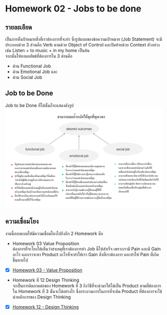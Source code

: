 # Homework 02 - Jobs to be done

## รายละเอียด
เป็นการตั้งเป้าหมายสิ่งที่เราต้องการที่จะทำ ซึ่งรูปแบบของข้อความเป้าหมาย (Job Statement) จะมีประกอบด้วย 3 ส่วนคือ Verb ตามด้วย Object of Control และปิดท้ายด้วย Context ตัวอย่างเช่น Listen + to music + in my home เป็นต้น <br>
จากนั้นให้หาผลลัพธ์ที่ต้องการใน 3 ด้านคือ 
- ด้าน Functional Job 
- ด้าน Emotional Job และ
- ด้าน Social Job

## Job to be Done
Job to be Done ที่ได้นั้นก็จะแสดงดังรูป <br>
![job_to_be_done](./job_to_be_done.png)

## ความเชื่อมโยง
งานนี้ออกแบบให้มีความเชื่อมโยงไปถึงอีก 2 Homework คือ
- Homework 03 Value Proposition <br>
ต้องการที่จะโยงให้เห็นว่าสาเหตุที่เราต้องการทำ Job นี้ให้สำเร็จ เพราะเรามี Pain และมี Gain อะไร และเราจะหา Product อะไรที่จะทำให้เรา Gain สิ่งที่เราต้องการ และทำให้ Pain ที่เกิดขึ้นหายไป
- [x] [Homework 03 - Value Proposition](../Homework%2003%20-%20Value%20Proposition)

- Homework ที่ 12 Design Thinking <br>
จะเป็นการคิดภาคต่อของ Homework ที่ 3 ถึงวิธีที่จะนำมาให้ได้เป็น Product ตามที่ต้องการใน Homework ที่ 3 นั้นจะได้อย่างไร ซึ่งกระบวนการในการที่จะคิด Product ที่ต้องการจะใช้นำหลักการของ ​Design Thinking
- [x] [Homework 12 - Design Thinking](../Homework%2012%20-%20Design%20Thinking)